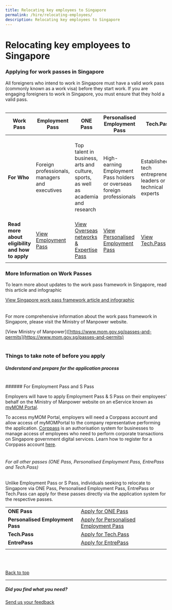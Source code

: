 ```yaml
---
title: Relocating key employees to Singapore
permalink: /hire/relocating-employees/
description: Relocating key employees to Singapore
---
```

# Relocating key employees to Singapore

### Applying for work passes in Singapore

All foreigners who intend to work in Singapore must have a valid work pass (commonly known as a work visa) before they start work. If you are engaging foreigners to work in Singapore, you must ensure that they hold a valid pass.
<br>
<br>

 | <b>Work Pass</b>|<b>Employment Pass</b> | <b>ONE Pass</b> | <b>Personalised Employment Pass</b>| <b>Tech.Pass</b> | <b>EntrePass</b> | <b>S Pass</b> |
| -------- | -------- | -------- | -------- | -------- | -------- | -------- |
| <b>For Who</b>     | Foreign professionals, managers and executives    | Top talent in business, arts and culture, sports, as well as academia and research    |High-earning Employment Pass holders or overseas foreign professionals    | Established tech entrepreneurs, leaders or technical experts     | Eligible foreign entrepreneurs who are keen to operate a business in Singapore that is venture-backed or possesses innovative technologies    |Skilled workers who meet the eligibility criteria    |
| <b>Read more about eligibility and how to apply</b>     | [View Employment Pass](https://www.mom.gov.sg/passes-and-permits/employment-pass )    | [View Overseas networks &amp; Expertise Pass](https://www.mom.gov.sg/passes-and-permits/overseas-networks-expertise-pass)    |[View Personalised Employment Pass](https://www.mom.gov.sg/passes-and-permits/personalised-employment-pass)    | [View Tech.Pass](https://www.edb.gov.sg/en/how-we-help/incentives-and-schemes/tech-pass.html)   |[View EntrePass](https://www.mom.gov.sg/passes-and-permits/entrepass) |[View S Pass](https://www.mom.gov.sg/passes-and-permits/s-pass) |
|  |  |  |  |  |  |  |


### More Information on Work Passes&nbsp;

To learn more about updates to the work pass framework in Singapore, read this article and infographic<br>

[View Singapore work pass framework article and infographic](https://www.edb.gov.sg/en/business-insights/insights/looking-to-build-your-a-team-look-no-further-than-singapore.html)
<br>
<br>
<br>
For more comprehensive information about the work pass framework in Singapore, please visit the Ministry of Manpower website.<br>

[View Ministry of Manpower]([https://www.mom.gov.sg/passes-and-permits](https://www.mom.gov.sg/passes-and-permits)
<br>
<br>

### Things to take note of before you apply
##### Understand and prepare for the application process
<br>
###### For Employment Pass and S Pass&nbsp;

Employers will have to apply Employment Pass &amp; S Pass on their employees’ behalf on the Ministry of Manpower website on an eService known as [myMOM Portal](https://www.mom.gov.sg/eservices/services/mymom-portal).&nbsp;

To access myMOM Portal, employers will need a Corppass account and allow access of myMOMPortal to the company representative performing the application. [Corppass](https://www.corppass.gov.sg/) is an authorisation system for businesses to manage access of employees who need to perform corporate transactions on Singapore government digital services. Learn how to register for a Corppass account [here](https://www.corppass.gov.sg/corppass/common/findoutmore).&nbsp;
<br>
<br>

###### For all other passes (ONE Pass, Personalised Employment Pass, EntrePass and Tech.Pass)&nbsp;&nbsp;

Unlike Employment Pass or S Pass, individuals seeking to relocate to Singapore via ONE Pass, Personalised Employment Pass, EntrePass or Tech.Pass can apply for these passes directly via the application system for the respective passes.
<br>


|  |  | 
| -------- | -------- | 
| <b>ONE Pass</b>    | [Apply for ONE Pass](https://service2.mom.gov.sg/workpass/op/new/application) |
| <b>Personalised Employment Pass</b>    | [Apply for Personalised Employment Pass](https://www.mom.gov.sg/passes-and-permits/personalised-employment-pass/apply-for-a-pass#submit-an-application)    |
| <b>Tech.Pass</b>     | [Apply for Tech.Pass](https://www.edb.gov.sg/en/how-we-help/incentives-and-schemes/tech-pass.html)    |
| <b>EntrePass</b>   | [Apply for EntrePass](https://www.mom.gov.sg/passes-and-permits/entrepass/apply-for-a-pass#submit-an-application)   |
|||


<br>
<br>

[Back to top](#typical-work-passes-for-business-activities)
<br>
<hr>

##### Did you find what you need?
[Send us your feedback](https://form.gov.sg/642693623cb98f001239be0d)